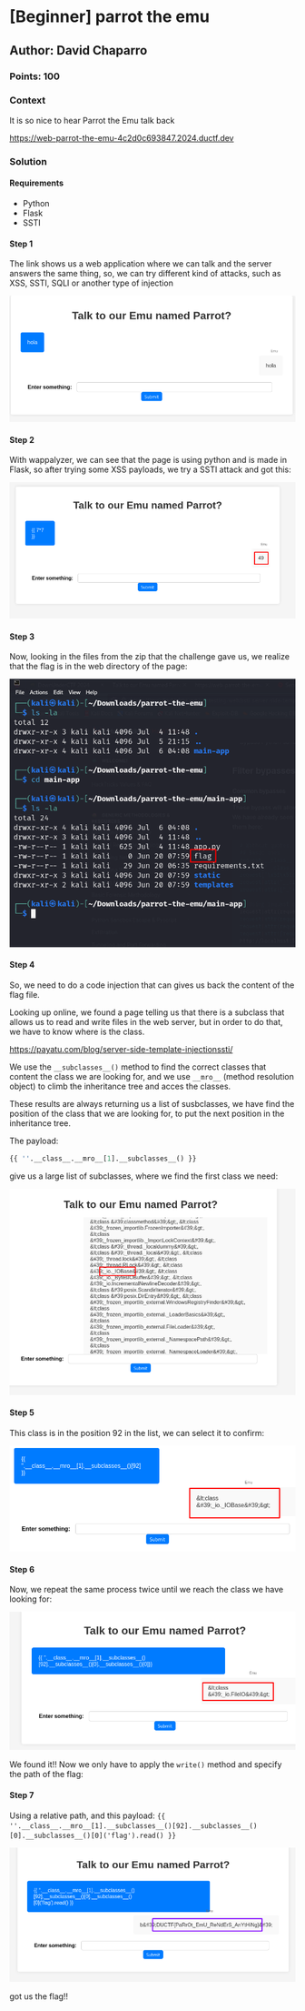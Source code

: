 # [Beginner] parrot the emu <ChallengeName>
## Author: David Chaparro <AuthorName>
### Points: 100<points>

### Context

It is so nice to hear Parrot the Emu talk back

https://web-parrot-the-emu-4c2d0c693847.2024.ductf.dev 


### Solution

#### Requirements

+ Python
+ Flask
+ SSTI

#### Step 1
The link shows us a web application where we can talk and the server answers the same thing, so, we can try different kind of attacks, such as XSS, SSTI, SQLI or another type of injection

![01](./assets/3.png)  


#### Step 2

With wappalyzer, we can see that the page is using python and is made in Flask, so after trying some XSS payloads, we try a SSTI attack and got this:

![01](./assets/4.png)

#### Step 3

Now, looking in the files from the zip that the challenge gave us, we realize that the flag is in the web directory of the page:

![01](./assets/5.png)

#### Step 4

So, we need to do a code injection that can gives us back the content of the flag file.

Looking up online, we found a page telling us that there is a subclass that allows us to read and write files in the web server, but in order to do that, we have to know where is the class.

https://payatu.com/blog/server-side-template-injectionssti/

We use the `__subclasses__()` method to find the correct classes that content the class we are looking for, and we use `__mro__` (method resolution object) to climb the inheritance tree and acces the classes.

These results are always returning us a list of susbclasses, we have find the position of the class that we are looking for, to put the next position in the inheritance tree.

The payload:

```python
{{ ''.__class__.__mro__[1].__subclasses__() }}
```

give us a large list of subclasses, where we find the first class we need:

![01](./assets/6.png)

#### Step 5

This class is in the position 92 in the list, we can select it to confirm:

![01](./assets/7.png)

#### Step 6

Now, we repeat the same process twice until we reach the class we have looking for:

![01](./assets/8.png)

We found it!! Now we only have to apply the `write()` method and specify the path of the flag:

#### Step 7

Using a relative path, and this payload: `{{ ''.__class__.__mro__[1].__subclasses__()[92].__subclasses__()[0].__subclasses__()[0]('flag').read() }}`

![01](./assets/9.png)

got us the flag!!